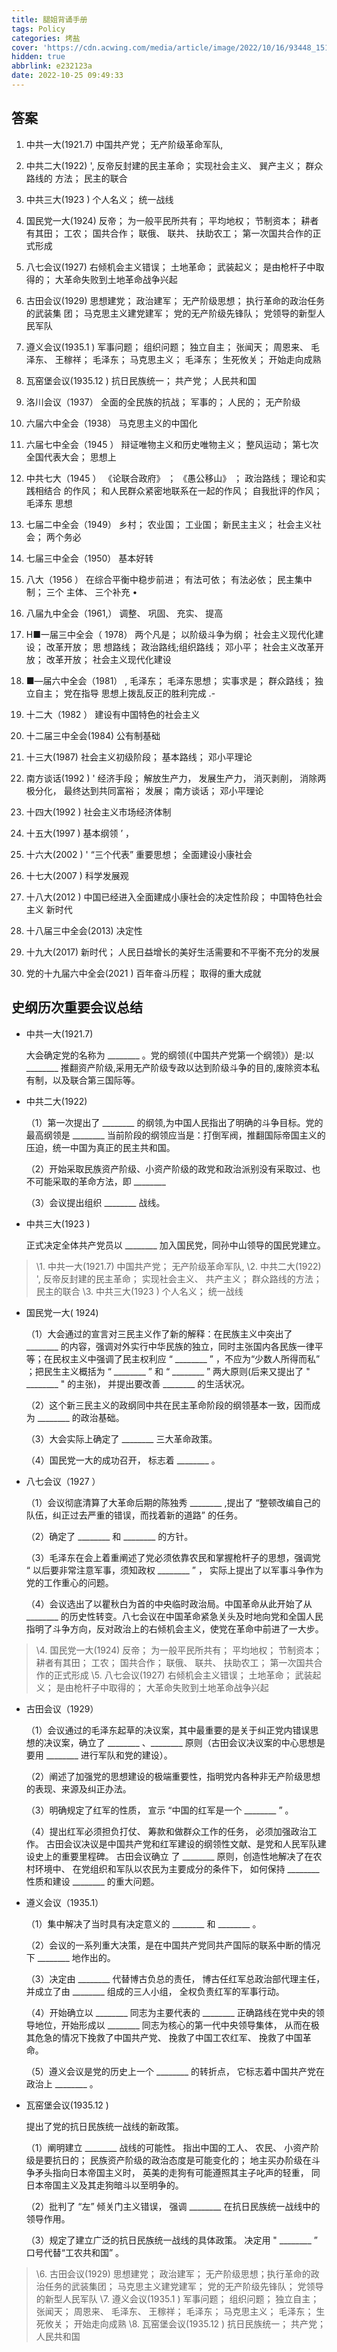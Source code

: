 ```yaml
---
title: 腿姐背诵手册
tags: Policy
categories: 烤盐
cover: 'https://cdn.acwing.com/media/article/image/2022/10/16/93448_1513322e4d-20.jpg'
hidden: true
abbrlink: e232123a
date: 2022-10-25 09:49:33
---
```




## 答案

1. 中共一大(1921.7)
中国共产党； 无产阶级革命军队,
2. 中共二大(1922) ',
反帝反封建的民主革命； 实现社会主义、 巽产主义； 群众路线的
方法； 民主的联合
3. 中共三大(1923 )
个人名义； 统一战线
4. 国民党一大(1924)
反帝； 为一般平民所共有； 平均地权； 节制资本； 耕者有其田； 工农；
国共合作； 联俄、 联共、 扶助农工； 第一次国共合作的正式形成
5. 八七会议(1927)
右倾机会主义错误； 土地革命； 武装起义； 是由枪杆子中取得的；
大革命失败到土地革命战争兴起
6. 古田会议(1929)
思想建党； 政治建军； 无产阶级思想； 执行革命的政治任务的武装集
团； 马克思主义建党建军； 党的无产阶级先锋队； 党领导的新型人民军队
7. 遵义会议(1935.1 )
军事问题； 组织问题； 独立自主； 张闻天； 周恩来、 毛泽东、 王稼祥；
毛泽东； 马克思主义； 毛泽东； 生死攸关； 开始走向成熟
8. 瓦窑堡会议(1935.12 )
抗日民族统一； 共产党； 人民共和国

9. 洛川会议（1937）
全面的全民族的抗战； 军事的； 人民的； 无产阶级
10. 六届六中全会（1938）
马克思主义的中国化
11. 六届七中全会（1945 ）
辩证唯物主义和历史唯物主义； 整风运动； 第七次全国代表大会；
思想上
12. 中共七大（1945 ）
《论联合政府》 ； 《愚公移山》 ； 政治路线； 理论和实践相结合
的作风； 和人民群众紧密地联系在一起的作风； 自我批评的作风； 毛泽东
思想
13. 七届二中全会（1949）
乡村； 农业国； 工业国； 新民主主义； 社会主义社会； 两个务必
14. 七届三中全会（1950）
基本好转
15. 八大（1956 ）
在综合平衡中稳步前进； 有法可依； 有法必依； 民主集中制； 三个
主体、 三个补充 •
16. 八届九中全会（1961,）
调整、 巩固、 充实、 提高
17. H■一届三中全会（ 1978）
两个凡是； 以阶级斗争为纲； 社会主义现代化建设； 改革开放； 思
想路线； 政治路线;组织路线； 邓小平； 社会主义改革开放； 改革开放；
社会主义现代化建设
18. ■—届六中全会（1981） ,
毛泽东； 毛泽东思想； 实事求是； 群众路线； 独立自主； 党在指导
思想上拨乱反正的胜利完成 .-
19. 十二大（1982 ）
建设有中国特色的社会主义
20. 十二届三中全会(1984)
公有制基础
21. 十三大(1987)
社会主义初级阶段； 基本路线； 邓小平理论
22. 南方谈话(1992 ) '
经济手段； 解放生产力， 发展生产力， 消灭剥削， 消除两极分化，
最终达到共同富裕； 发展； 南方谈话； 邓小平理论
23. 十四大(1992 )
社会主义市场经济体制
24. 十五大(1997 )
基本纲领 ’ ，
25. 十六大(2002 ) '
“三个代表” 重要思想； 全面建设小康社会
26. 十七大(2007 )
科学发展观
27. 十八大(2012 )
中国已经进入全面建成小康社会的决定性阶段； 中国特色社会主义
新时代
28. 十八届三中全会(2013)
决定性
29. 十九大(2017)
新时代； 人民日益增长的美好生活需要和不平衡不充分的发展
30. 党的十九届六中全会(2021 )
百年奋斗历程； 取得的重大成就


## 史纲历次重要会议总结

- 中共一大(1921.7)

  大会确定党的名称为 ________ 。党的纲领(《中国共产党第一个纲领》）是:以 ________ 推翻资产阶级,采用无产阶级专政以达到阶级斗争的目的,废除资本私有制，以及联合第三国际等。

- 中共二大(1922)

  （1）第一次提出了 ________ 的纲领,为中国人民指出了明确的斗争目标。党的最高纲领是 ________ 当前阶段的纲领应当是：打倒军阀，推翻国际帝国主义的压迫，统一中国为真正的民主共和国。

  （2）开始采取民族资产阶级、小资产阶级的政党和政治派别没有采取过、也不可能采取的革命方法，即 ________ 

  （3）会议提出组织 ________ 战线。 



- 中共三大(1923 ) 

  正式决定全体共产党员以 ________ 加入国民党，同孙中山领导的国民党建立。 

> \1. 中共一大(1921.7)
> 中国共产党； 无产阶级革命军队,
> \2. 中共二大(1922) ',
> 反帝反封建的民主革命； 实现社会主义、 共产主义； 群众路线的方法； 民主的联合
> \3. 中共三大(1923 )
> 个人名义； 统一战线

- 国民党一大( 1924) 

  （1）大会通过的宣言对三民主义作了新的解释：在民族主义中突出了 ________ 的内容，强调对外实行中华民族的独立，同时主张国内各民族一律平等；在民权主义中强调了民主权利应 “ ________ ” ，不应为“少数人所得而私” ；把民生主义概括为 “ ________ ” 和 “ ________ ” 两大原则(后来又提出了 " ________ " 的主张)， 并提出要改善 ________ 的生活状况。

  （2）这个新三民主义的政纲同中共在民主革命阶段的纲领基本一致，因而成为 ________ 的政治基础。

  （3）大会实际上确定了 ________ 三大革命政策。

  （4）国民党一大的成功召开， 标志着 ________ 。

- 八七会议（1927 ）

  （1）会议彻底清算了大革命后期的陈独秀 ________ ,提出了 “整顿改编自己的队伍，纠正过去严重的错误，而找着新的道路” 的任务。 

  （2）确定了 ________ 和 ________ 的方针。 

  （3）毛泽东在会上着重阐述了党必须依靠农民和掌握枪杆子的思想，强调党 “ 以后要非常注意军事，须知政权 ________ ” ， 实际上提出了以军事斗争作为党的工作重心的问题。 

  （4）会议选出了以瞿秋白为首的中央临时政治局。中国革命从此开始了从 ________ 的历史性转变。八七会议在中国革命紧急关头及时地向党和全国人民指明了斗争方向，反对政治上的右倾机会主义，使党在革命中前进了一大步。

>\4. 国民党一大(1924)
> 反帝； 为一般平民所共有； 平均地权； 节制资本； 耕者有其田； 工农；
> 国共合作； 联俄、 联共、 扶助农工； 第一次国共合作的正式形成
> \5. 八七会议(1927)
> 右倾机会主义错误； 土地革命； 武装起义； 是由枪杆子中取得的； 大革命失败到土地革命战争兴起  

- 古田会议（1929）  

  （1）会议通过的毛泽东起草的决议案，其中最重要的是关于纠正党内错误思想的决议案，确立了 ________ 、________ 原则（古田会议决议案的中心思想是要用 ________ 进行军队和党的建设）。

  （2）阐述了加强党的思想建设的极端重要性，指明党内各种非无产阶级思想的表现、来源及纠正办法。 

  （3）明确规定了红军的性质， 宣示 “中国的红军是一个 ________ ” 。 

  （4）提出红军必须担负打仗、 筹款和做群众工作的任务， 必须加强政治工作。 古田会议决议是中国共产党和红军建设的纲领性文献、是党和人民军队建设史上的重要里程碑。 古田会议确立
  了 ________ 原则，创造性地解决了在农村环境中、 在党组织和军队以农民为主要成分的条件下， 如何保持 ________ 性质和建设 ________ 的重大问题。 

- 遵义会议（1935.1）

  （1）集中解决了当时具有决定意义的 ________ 和 ________ 。

  （2）会议的一系列重大决策，是在中国共产党同共产国际的联系中断的情况下 ________ 地作出的。 

  （3）决定由 ________ 代替博古负总的责任， 博古任红军总政治部代理主任， 并成立了由 ________ 组成的三人小组， 全权负责红军的军事行动。 

  （4）开始确立以 ________ 同志为主要代表的 ________ 正确路线在党中央的领导地位，开始形成以 ________ 同志为核心的第一代中央领导集体， 从而在极其危急的情况下挽救了中国共产党、 挽救了中国工农红军、 挽救了中国革命。 

  （5）遵义会议是党的历史上一个 ________ 的转折点， 它标志着中国共产党在政治上 ________ 。

- 瓦窑堡会议(1935.12 )

  提出了党的抗日民族统一战线的新政策。 

  （1）阐明建立 ________ 战线的可能性。 指出中国的工人、 农民、 小资产阶级是要抗日的； 民族资产阶级的政治态度是可能变化的； 地主买办阶级在斗争矛头指向日本帝国主义时， 英美的走狗有可能遵照其主子叱声的轻重， 同日本帝国主义及其走狗暗斗以至明争的。 

  （2）批判了 “左” 倾关门主义错误， 强调 ________ 在抗日民族统一战线中的领导作用。 

  （3）规定了建立广泛的抗日民族统一战线的具体政策。 决定用 " ________ ” 口号代替“工农共和国” 。



> \6. 古田会议(1929)
> 思想建党； 政治建军； 无产阶级思想；执行革命的政治任务的武装集团； 马克思主义建党建军； 党的无产阶级先锋队； 党领导的新型人民军队
> \7. 遵义会议(1935.1 )
> 军事问题； 组织问题； 独立自主； 张闻天； 周恩来、 毛泽东、 王稼祥；
> 毛泽东； 马克思主义； 毛泽东； 生死攸关； 开始走向成熟
> \8. 瓦窑堡会议(1935.12 )
> 抗日民族统一； 共产党； 人民共和国  
